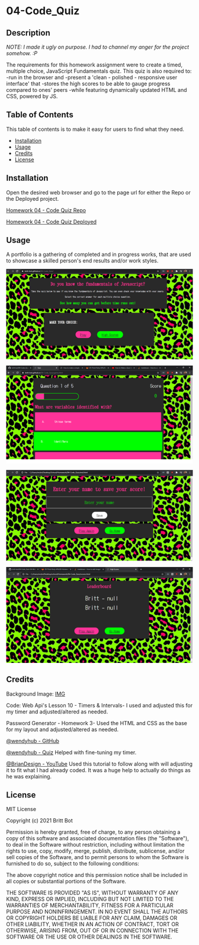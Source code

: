 # 04-Code_Quiz
## Description 

*NOTE: I made it ugly on purpose. I had to channel my anger for the project somehow. :P*

The requirements for this homework assignment were to create a timed, multiple choice, JavaScript Fundamentals quiz. This quiz is also required to:
 -run in the browser and 
 -present a 'clean - polished - responsive user interface' that 
 -stores the high scores to be able to gauge progress compared to ones' peers -while featuring dynamically updated HTML and CSS, powered by JS.

## Table of Contents 

This table of contents is to make it easy for users to find what they need.

* [Installation](#installation)
* [Usage](#usage)
* [Credits](#credits)
* [License](#license)


## Installation

Open the desired web browser and go to the page url for either the Repo or the Deployed project.

[Homework 04 - Code Quiz Repo](https://github.com/britt-bot/04-Code_Quiz)

[Homework 04 - Code Quiz Deployed](https://britt-bot.github.io/04-Code_Quiz/)


## Usage 

A portfolio is a gathering of completed and in progress works, that are used to showcase a skilled person's end results and/or work styles.

![ScreenShot](https://github.com/britt-bot/04-Code_Quiz/blob/main/assets/scrnshotStartPg.png)

![ScreenShot](https://github.com/britt-bot/04-Code_Quiz/blob/main/assets/scrnshotQuiz.png)

![ScreenShot](https://github.com/britt-bot/04-Code_Quiz/blob/main/assets/scrnshotEndPg.png)

![ScreenShot](https://github.com/britt-bot/04-Code_Quiz/blob/main/assets/scrnshotScoresPg.png)

## Credits

Background Image: 
[IMG](http://clipart-library.com/clipart/pT5reEdjc.htm)

Code:
Web Api's Lesson 10 - Timers & Intervals-
I used and adjusted this for my timer and adjusted/altered as needed.

Password Generator - Homework 3-
Used the HTML and CSS as the base for my layout and adjusted/altered as needed.

[@wendyhub - GitHub](https://github.com/pkriengsiri)

[@wendyhub - Quiz](https://github.com/wendyhub/code-quiz/blob/master/quizjs.js)
Helped with fine-tuning my timer.

[@BrianDesign - YouTube](https://www.youtube.com/watch?v=f4fB9Xg2JEY)
Used this tutorial to follow along with will adjusting it to fit what I had already coded. It was a huge help to actually do things as he was explaining. 


## License

MIT License

Copyright (c) 2021 Britt Bot

Permission is hereby granted, free of charge, to any person obtaining a copy
of this software and associated documentation files (the "Software"), to deal
in the Software without restriction, including without limitation the rights
to use, copy, modify, merge, publish, distribute, sublicense, and/or sell
copies of the Software, and to permit persons to whom the Software is
furnished to do so, subject to the following conditions:

The above copyright notice and this permission notice shall be included in all
copies or substantial portions of the Software.

THE SOFTWARE IS PROVIDED "AS IS", WITHOUT WARRANTY OF ANY KIND, EXPRESS OR
IMPLIED, INCLUDING BUT NOT LIMITED TO THE WARRANTIES OF MERCHANTABILITY,
FITNESS FOR A PARTICULAR PURPOSE AND NONINFRINGEMENT. IN NO EVENT SHALL THE
AUTHORS OR COPYRIGHT HOLDERS BE LIABLE FOR ANY CLAIM, DAMAGES OR OTHER
LIABILITY, WHETHER IN AN ACTION OF CONTRACT, TORT OR OTHERWISE, ARISING FROM,
OUT OF OR IN CONNECTION WITH THE SOFTWARE OR THE USE OR OTHER DEALINGS IN THE
SOFTWARE.